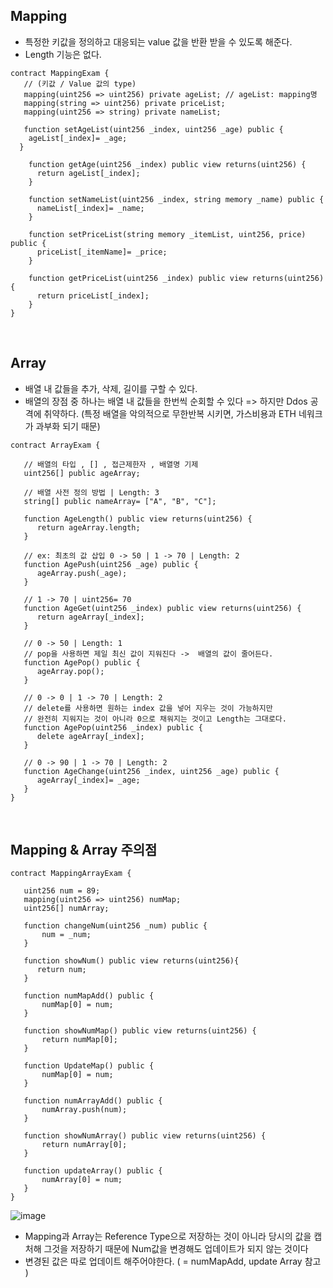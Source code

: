 ## Mapping
- 특정한 키값을 정의하고 대응되는 value 값을 반환 받을 수 있도록 해준다.
- Length 기능은 없다.
```solidity
contract MappingExam {
   // (키값 / Value 값의 type) 
   mapping(uint256 => uint256) private ageList; // ageList: mapping명
   mapping(string => uint256) private priceList;
   mapping(uint256 => string) private nameList;
   
   function setAgeList(uint256 _index, uint256 _age) public {
    ageList[_index]= _age;
  }
  
    function getAge(uint256 _index) public view returns(uint256) {
      return ageList[_index];
    }
      
    function setNameList(uint256 _index, string memory _name) public {
      nameList[_index]= _name;
    }
    
    function setPriceList(string memory _itemList, uint256, price) public {
      priceList[_itemName]= _price;
    }
    
    function getPriceList(uint256 _index) public view returns(uint256) {
      return priceList[_index];
    }     
}
```

<br>

## Array
- 배열 내 값들을 추가, 삭제, 길이를 구할 수 있다.
- 배열의 장점 중 하나는 배열 내 값들을 한번씩 순회할 수 있다 => 하지만 Ddos 공격에 취약하다. (특정 배열을 악의적으로 무한반복 시키면, 가스비용과 ETH 네워크가 과부화 되기 때문)
```Solidity
contract ArrayExam {
   
   // 배열의 타입 , [] , 접근제한자 , 배열명 기제
   uint256[] public ageArray;
   
   // 배열 사전 정의 방법 | Length: 3
   string[] public nameArray= ["A", "B", "C"];
   
   function AgeLength() public view returns(uint256) {
      return ageArray.length;
   }

   // ex: 최초의 값 삽입 0 -> 50 | 1 -> 70 | Length: 2
   function AgePush(uint256 _age) public {
      ageArray.push(_age);
   }

   // 1 -> 70 | uint256= 70
   function AgeGet(uint256 _index) public view returns(uint256) {
      return ageArray[_index];
   }

   // 0 -> 50 | Length: 1
   // pop을 사용하면 제일 최신 값이 지워진다 ->  배열의 값이 줄어든다.
   function AgePop() public {
      ageArray.pop();
   }
   
   // 0 -> 0 | 1 -> 70 | Length: 2
   // delete를 사용하면 원하는 index 값을 넣어 지우는 것이 가능하지만 
   // 완전히 지워지는 것이 아니라 0으로 채워지는 것이고 Length는 그대로다.
   function AgePop(uint256 _index) public {
      delete ageArray[_index];
   }
   
   // 0 -> 90 | 1 -> 70 | Length: 2 
   function AgeChange(uint256 _index, uint256 _age) public {
      ageArray[_index]= _age;
   }
}
```

<br>

## Mapping & Array 주의점
```solidity
contract MappingArrayExam {
   
   uint256 num = 89;
   mapping(uint256 => uint256) numMap;
   uint256[] numArray;
   
   function changeNum(uint256 _num) public {
       num = _num;
   }
   
   function showNum() public view returns(uint256){
      return num;
   }
   
   function numMapAdd() public {
       numMap[0] = num;
   }
   
   function showNumMap() public view returns(uint256) {
       return numMap[0];
   }
  
   function UpdateMap() public {
       numMap[0] = num;
   }
   
   function numArrayAdd() public {
       numArray.push(num);
   }
   
   function showNumArray() public view returns(uint256) {
       return numArray[0];
   }
   
   function updateArray() public {
       numArray[0] = num;
   }   
}
```
![image](https://user-images.githubusercontent.com/79950504/183281919-cd29cd10-4b29-4ca4-86e5-b3ebc07f1775.png)
- Mapping과 Array는 Reference Type으로 저장하는 것이 아니라 당시의 값을 캡처해 그것을 저장하기 때문에 Num값을 변경해도 업데이트가 되지 않는 것이다
- 변경된 값은 따로 업데이트 해주어야한다. ( = numMapAdd, update Array 참고 )
